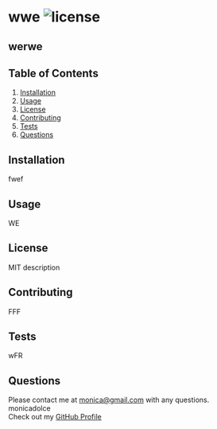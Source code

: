 # wwe ![license](https://img.shields.io/badge/license-MIT-blue)
## werwe


## Table of Contents

1. [Installation](#installation)
2. [Usage](#usage)
3. [License](#license)
4. [Contributing](#contributing)
5. [Tests](#tests)
6. [Questions](#questions)


## Installation
fwef


## Usage
WE


## License 
MIT description


## Contributing
FFF


## Tests
wFR


## Questions
Please contact me at monica@gmail.com with any questions.  
monicadolce  
Check out my [GitHub Profile](https://github.com/monicadolce)

  